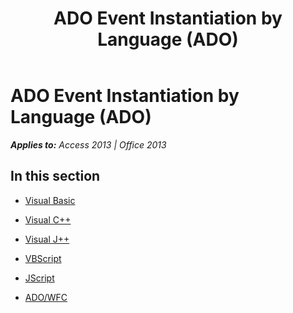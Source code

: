 ﻿---
title: ADO Event Instantiation by Language (ADO)
TOCTitle: ADO Event Instantiation by Language
ms:assetid: d21cc0bd-8450-4f8f-92f8-78ca9861f44a
ms:mtpsurl: https://msdn.microsoft.com/en-us/library/JJ250048(v=office.15)
ms:contentKeyID: 48547876
ms.date: 09/18/2015
mtps_version: v=office.15
---

# ADO Event Instantiation by Language (ADO)


_**Applies to:** Access 2013 | Office 2013_

## In this section

  - [Visual Basic](visual-basic.md)

  - [Visual C++](visual-c.md)

  - [Visual J++](visual-j.md)

  - [VBScript](vbscript.md)

  - [JScript](jscript.md)

  - [ADO/WFC](ado-wfc.md)

